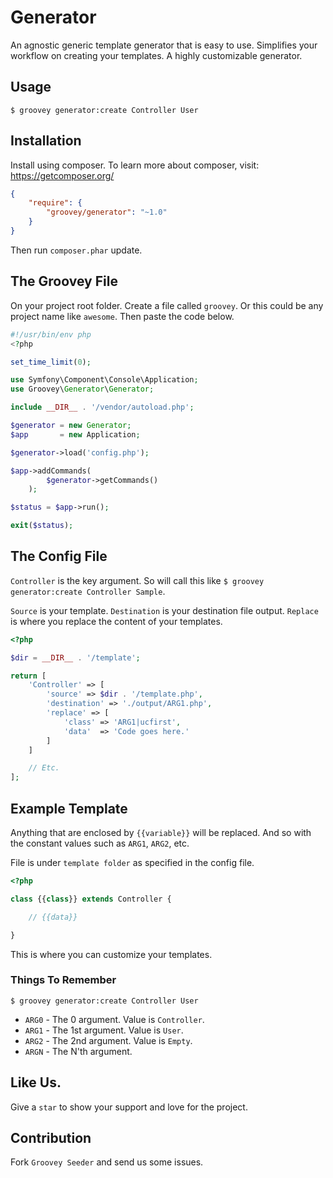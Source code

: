 Generator
=========

An agnostic generic template generator that is easy to use. Simplifies your workflow on creating your templates. A highly customizable generator.

## Usage

    $ groovey generator:create Controller User


## Installation

Install using composer. To learn more about composer, visit: https://getcomposer.org/

```json
{
    "require": {
        "groovey/generator": "~1.0"
    }
}
```

Then run `composer.phar` update.

## The Groovey File

On your project root folder. Create a file called `groovey`. Or this could be any project name like `awesome`. Then  paste the code below.

```php
#!/usr/bin/env php
<?php

set_time_limit(0);

use Symfony\Component\Console\Application;
use Groovey\Generator\Generator;

include __DIR__ . '/vendor/autoload.php';

$generator = new Generator;
$app       = new Application;

$generator->load('config.php');

$app->addCommands(
        $generator->getCommands()
    );

$status = $app->run();

exit($status);
```


## The Config File

`Controller` is the key argument. So will call this like `$ groovey generator:create Controller Sample`.

`Source` is your template. `Destination` is your destination file output. `Replace` is where you replace the content of your templates.

```php
<?php

$dir = __DIR__ . '/template';

return [
    'Controller' => [
        'source' => $dir . '/template.php',
        'destination' => './output/ARG1.php',
        'replace' => [
            'class' => 'ARG1|ucfirst',
            'data'  => 'Code goes here.'
        ]
    ]

    // Etc.
];
```

## Example Template

Anything that are enclosed by `{{variable}}` will be replaced. And so with the constant values such as `ARG1`, `ARG2`, etc.

File is under `template folder` as specified in the config file.

```php
<?php

class {{class}} extends Controller {

    // {{data}}

}
```

This is where you can customize your templates.

### Things To Remember

    $ groovey generator:create Controller User

* `ARG0` - The 0 argument. Value is `Controller`.
* `ARG1` - The 1st argument. Value is `User`.
* `ARG2` - The 2nd argument. Value is `Empty`.
* `ARGN` - The N'th argument.


## Like Us.

Give a `star` to show your support and love for the project.

## Contribution

Fork `Groovey Seeder` and send us some issues.
